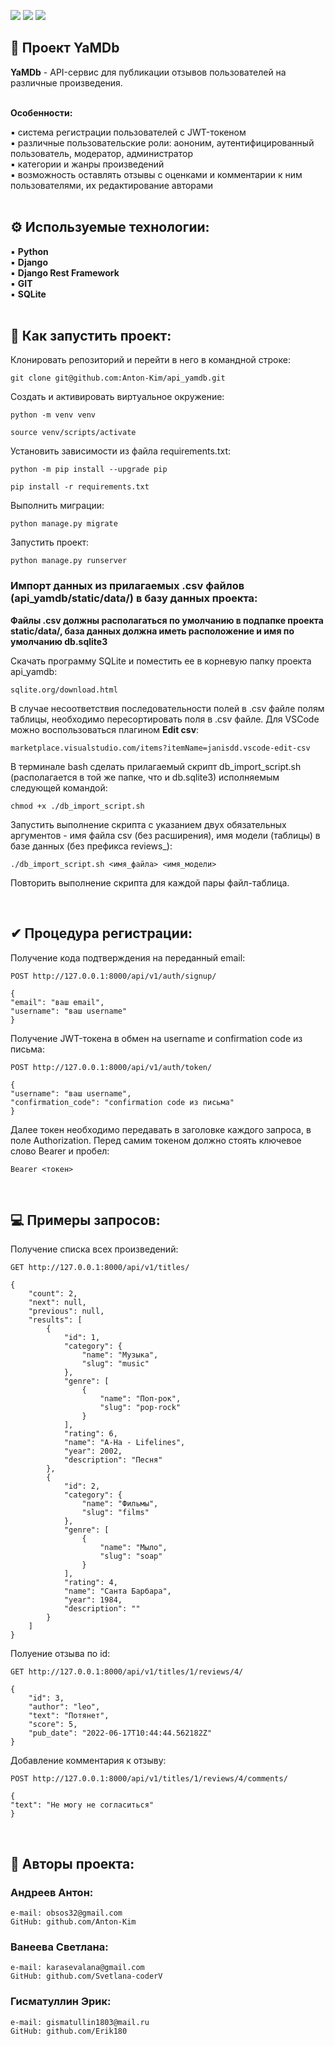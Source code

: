 ![](https://img.shields.io/badge/Python-3.7.0-blue) 
![](https://img.shields.io/badge/Django-2.2.16-orange)
![](https://img.shields.io/badge/DjangoRestFramework-3.12.4-red)
<br>

## 🎷 Проект YaMDb

**YaMDb** - API-сервис для публикации отзывов пользователей на различные произведения.
<br><br>

**Особенности:**

:black_small_square: система регистрации пользователей с JWT-токеном<br>
:black_small_square: различные пользовательские роли: аононим, аутентифицированный пользователь, модератор, администратор<br>
:black_small_square: категории и жанры произведений<br>
:black_small_square: возможность оставлять отзывы с оценками и комментарии к ним пользователями, их редактирование авторами<br><br>

## ⚙ Используемые технологии:

:black_small_square: **Python**<br>
:black_small_square: **Django**<br>
:black_small_square: **Django Rest Framework**<br>
:black_small_square: **GIT**<br>
:black_small_square: **SQLite**<br><br>

## 📃 Как запустить проект:

Клонировать репозиторий и перейти в него в командной строке:
```
git clone git@github.com:Anton-Kim/api_yamdb.git
```
Cоздать и активировать виртуальное окружение:
```
python -m venv venv
```
```
source venv/scripts/activate
```
Установить зависимости из файла requirements.txt:
```
python -m pip install --upgrade pip
```
```
pip install -r requirements.txt
```
Выполнить миграции:
```
python manage.py migrate
```
Запустить проект:
```
python manage.py runserver
```

### Импорт данных из прилагаемых .csv файлов (api_yamdb/static/data/) в базу данных проекта:

**Файлы .csv должны располагаться по умолчанию в подпапке проекта static/data/, база данных должна иметь расположение и имя по умолчанию db.sqlite3**

Скачать программу SQLite и поместить ее в корневую папку проекта api_yamdb:

```
sqlite.org/download.html
```

В случае несоответствия последовательности полей в .csv файле полям таблицы, необходимо пересортировать поля в .csv файле.
Для VSCode можно воспользоваться плагином **Edit csv**:

```
marketplace.visualstudio.com/items?itemName=janisdd.vscode-edit-csv
```

В терминале bash сделать прилагаемый скрипт db_import_script.sh (располагается в той же папке, что и db.sqlite3) исполняемым следующей командой:

```
chmod +x ./db_import_script.sh
```

Запустить выполнение скрипта с указанием двух обязательных аргументов - имя файла csv (без расширения), имя модели (таблицы) в базе данных (без префикса reviews_):

```
./db_import_script.sh <имя_файла> <имя_модели>
```

Повторить выполнение скрипта для каждой пары файл-таблица.

<br>

## ✔ Процедура регистрации:

Получение кода подтверждения на переданный email:
```
POST http://127.0.0.1:8000/api/v1/auth/signup/

{
"email": "ваш email",
"username": "ваш username"
}
```
Получение JWT-токена в обмен на username и confirmation code из письма:
```
POST http://127.0.0.1:8000/api/v1/auth/token/

{
"username": "ваш username",
"confirmation_code": "confirmation code из письма"
}
```
Далее токен необходимо передавать в заголовке каждого запроса, в поле Authorization. Перед самим токеном должно стоять ключевое слово Bearer и пробел:
```
Bearer <токен>
```
<br>

## 💻 Примеры запросов:

Получение списка всех произведений:
```
GET http://127.0.0.1:8000/api/v1/titles/

{
    "count": 2,
    "next": null,
    "previous": null,
    "results": [
        {
            "id": 1,
            "category": {
                "name": "Музыка",
                "slug": "music"
            },
            "genre": [
                {
                    "name": "Поп-рок",
                    "slug": "pop-rock"
                }
            ],
            "rating": 6,
            "name": "A-Ha - Lifelines",
            "year": 2002,
            "description": "Песня"
        },
        {
            "id": 2,
            "category": {
                "name": "Фильмы",
                "slug": "films"
            },
            "genre": [
                {
                    "name": "Мыло",
                    "slug": "soap"
                }
            ],
            "rating": 4,
            "name": "Санта Барбара",
            "year": 1984,
            "description": ""
        }
    ]
}
```
Полуение отзыва по id:
```
GET http://127.0.0.1:8000/api/v1/titles/1/reviews/4/

{
    "id": 3,
    "author": "leo",
    "text": "Потянет",
    "score": 5,
    "pub_date": "2022-06-17T10:44:44.562182Z"
}
```
Добавление комментария к отзыву:
```
POST http://127.0.0.1:8000/api/v1/titles/1/reviews/4/comments/

{
"text": "Не могу не согласиться"
}
```
<br>

## 👾 Авторы проекта:

### Андреев Антон:
```
e-mail: obsos32@gmail.com
GitHub: github.com/Anton-Kim
```
### Ванеева Светлана:
```
e-mail: karasevalana@gmail.com
GitHub: github.com/Svetlana-coderV
```

### Гисматуллин Эрик:
```
e-mail: gismatullin1803@mail.ru
GitHub: github.com/Erik180
```
